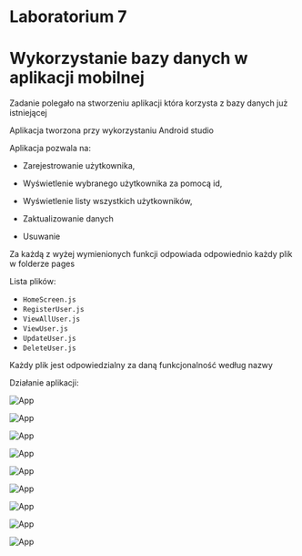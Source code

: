 # Laboratorium 7

# Wykorzystanie bazy danych w aplikacji mobilnej 

Zadanie polegało na stworzeniu aplikacji która korzysta z bazy danych już istniejącej 

Aplikacja tworzona przy wykorzystaniu Android studio

Aplikacja pozwala na:

- Zarejestrowanie użytkownika, 

- Wyświetlenie wybranego użytkownika za pomocą id, 

- Wyświetlenie listy wszystkich użytkowników, 

- Zaktualizowanie danych 

- Usuwanie

Za każdą z wyżej wymienionych funkcji odpowiada odpowiednio każdy plik w folderze pages

Lista plików: 

- `HomeScreen.js`
- `RegisterUser.js`
- `ViewAllUser.js`
- `ViewUser.js` 
- `UpdateUser.js` 
- `DeleteUser.js` 

Każdy plik jest odpowiedzialny za daną funkcjonalność według nazwy

Działanie aplikacji:


![App](https://github.com/EllwartDawid/aplikacje-mobilne-21788-185IC/blob/master/laboratorium7_2/ss/1.jpg)

![App](https://github.com/EllwartDawid/aplikacje-mobilne-21788-185IC/blob/master/laboratorium7_2/ss/2.jpg)

![App](https://github.com/EllwartDawid/aplikacje-mobilne-21788-185IC/blob/master/laboratorium7_2/ss/3.jpg)

![App](https://github.com/EllwartDawid/aplikacje-mobilne-21788-185IC/blob/master/laboratorium7_2/ss/4.jpg)

![App](https://github.com/EllwartDawid/aplikacje-mobilne-21788-185IC/blob/master/laboratorium7_2/ss/5.jpg)

![App](https://github.com/EllwartDawid/aplikacje-mobilne-21788-185IC/blob/master/laboratorium7_2/ss/6.jpg)

![App](https://github.com/EllwartDawid/aplikacje-mobilne-21788-185IC/blob/master/laboratorium7_2/ss/7.jpg)

![App](https://github.com/EllwartDawid/aplikacje-mobilne-21788-185IC/blob/master/laboratorium7_2/ss/8.jpg)

![App](https://github.com/EllwartDawid/aplikacje-mobilne-21788-185IC/blob/master/laboratorium7_2/ss/9.jpg)
